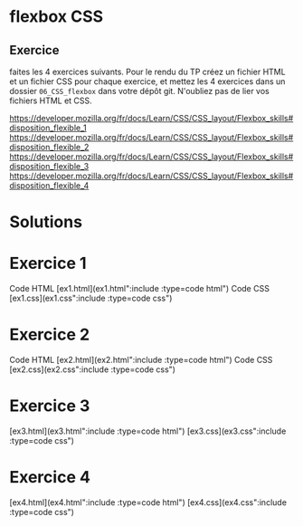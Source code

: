 # flexbox CSS



## Exercice

faites les 4 exercices suivants. Pour le rendu du TP créez un fichier HTML et un fichier CSS pour chaque exercice, et mettez les 4 exercices dans un dossier `06_CSS_flexbox` dans votre dépôt git. N'oubliez pas de lier vos fichiers HTML et CSS.

https://developer.mozilla.org/fr/docs/Learn/CSS/CSS_layout/Flexbox_skills#disposition_flexible_1
https://developer.mozilla.org/fr/docs/Learn/CSS/CSS_layout/Flexbox_skills#disposition_flexible_2
https://developer.mozilla.org/fr/docs/Learn/CSS/CSS_layout/Flexbox_skills#disposition_flexible_3
https://developer.mozilla.org/fr/docs/Learn/CSS/CSS_layout/Flexbox_skills#disposition_flexible_4


# Solutions

# Exercice 1

Code HTML
[ex1.html](ex1.html":include :type=code html")
Code CSS
[ex1.css](ex1.css":include :type=code css")

# Exercice 2

Code HTML
[ex2.html](ex2.html":include :type=code html")
Code CSS
[ex2.css](ex2.css":include :type=code css")

# Exercice 3

[ex3.html](ex3.html":include :type=code html")
[ex3.css](ex3.css":include :type=code css")

# Exercice 4

[ex4.html](ex4.html":include :type=code html")
[ex4.css](ex4.css":include :type=code css")